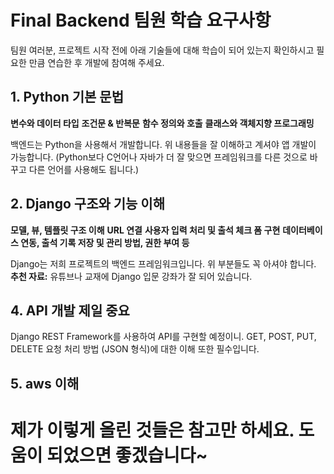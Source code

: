 # Final Backend 팀원 학습 요구사항

팀원 여러분, 프로젝트 시작 전에 아래 기술들에 대해 학습이 되어 있는지 확인하시고 필요한 만큼 연습한 후 개발에 참여해 주세요.

## 1. Python 기본 문법
**변수와 데이터 타입**
**조건문 & 반복문**
**함수 정의와 호출**
**클래스와 객체지향 프로그래밍**

백엔드는 Python을 사용해서 개발합니다. 위 내용들을 잘 이해하고 계셔야 앱 개발이 가능합니다. (Python보다 C언어나 자바가 더 잘 맞으면 프레임워크를 다른 것으로 바꾸고 다른 언어를 사용해도 됩니다.)

## 2. Django 구조와 기능 이해
**모델, 뷰, 템플릿 구조 이해**
**URL 연결**
**사용자 입력 처리 및 출석 체크 폼 구현**
**데이터베이스 연동, 출석 기록 저장 및 관리 방법, 권한 부여 등**

Django는 저희 프로젝트의 백엔드 프레임워크입니다. 위 부분들도 꼭 아셔야 합니다.  
**추천 자료:** 유튜브나 교재에 Django 입문 강좌가 잘 되어 있습니다.

## 4. API 개발 **제일 중요**
Django REST Framework를 사용하여 API를 구현할 예정이니. GET, POST, PUT, DELETE 요청 처리 방법 (JSON 형식)에 대한 이해 또한 필수입니다.

## 5. aws 이해 

# 제가 이렇게 올린 것들은 참고만 하세요. 도움이 되었으면 좋겠습니다~
